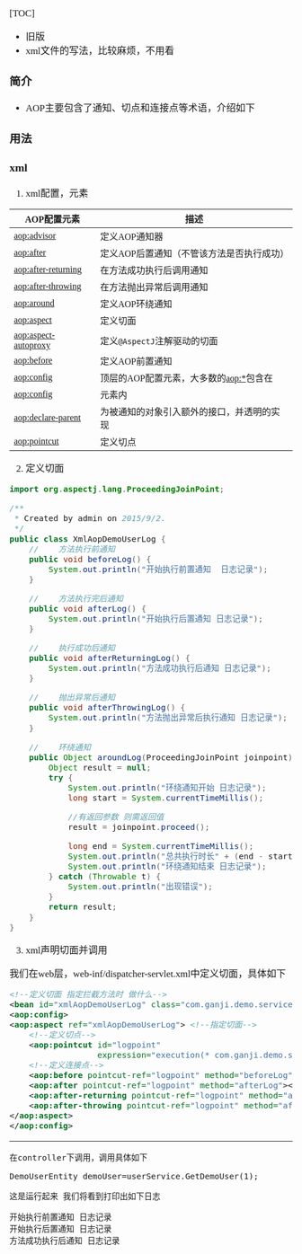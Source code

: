 <span  style="font-family: Simsun,serif; font-size: 17px; ">

[TOC]

- 旧版
- xml文件的写法，比较麻烦，不用看

### 简介

- AOP主要包含了通知、切点和连接点等术语，介绍如下

### 用法

### xml

1. xml配置，元素

| AOP配置元素                | 描述                        |
|------------------------|---------------------------|
| <aop:advisor>          | 定义AOP通知器                  |
| <aop:after>            | 定义AOP后置通知（不管该方法是否执行成功）    |
| <aop:after-returning>  | 在方法成功执行后调用通知              |
| <aop:after-throwing>   | 在方法抛出异常后调用通知              |
| <aop:around>           | 定义AOP环绕通知                 |
| <aop:aspect>           | 定义切面                      |
| <aop:aspect-autoproxy> | 定义`@AspectJ`注解驱动的切面       |
| <aop:before>           | 定义AOP前置通知                 |
| <aop:config>           | 顶层的AOP配置元素，大多数的<aop:*>包含在 |
| <aop:config>           | 元素内                       |
| <aop:declare-parent>   | 为被通知的对象引入额外的接口，并透明的实现     |
| <aop:pointcut>         | 定义切点                      |

2. 定义切面

~~~java
import org.aspectj.lang.ProceedingJoinPoint;

/**
 * Created by admin on 2015/9/2.
 */
public class XmlAopDemoUserLog {
    //    方法执行前通知
    public void beforeLog() {
        System.out.println("开始执行前置通知  日志记录");
    }

    //    方法执行完后通知
    public void afterLog() {
        System.out.println("开始执行后置通知 日志记录");
    }

    //    执行成功后通知
    public void afterReturningLog() {
        System.out.println("方法成功执行后通知 日志记录");
    }

    //    抛出异常后通知
    public void afterThrowingLog() {
        System.out.println("方法抛出异常后执行通知 日志记录");
    }

    //    环绕通知
    public Object aroundLog(ProceedingJoinPoint joinpoint) {
        Object result = null;
        try {
            System.out.println("环绕通知开始 日志记录");
            long start = System.currentTimeMillis();

            //有返回参数 则需返回值
            result = joinpoint.proceed();

            long end = System.currentTimeMillis();
            System.out.println("总共执行时长" + (end - start) + " 毫秒");
            System.out.println("环绕通知结束 日志记录");
        } catch (Throwable t) {
            System.out.println("出现错误");
        }
        return result;
    }
}

~~~

3. xml声明切面并调用

我们在web层，web-inf/dispatcher-servlet.xml中定义切面，具体如下

~~~xml
<!--定义切面 指定拦截方法时 做什么-->
<bean id="xmlAopDemoUserLog" class="com.ganji.demo.service.aspect.XmlAopDemoUserLog"></bean>
<aop:config>
<aop:aspect ref="xmlAopDemoUserLog"> <!--指定切面-->
    <!--定义切点-->
    <aop:pointcut id="logpoint"
                  expression="execution(* com.ganji.demo.service.user.UserService.GetDemoUser(..))"></aop:pointcut>
    <!--定义连接点-->
    <aop:before pointcut-ref="logpoint" method="beforeLog"></aop:before>
    <aop:after pointcut-ref="logpoint" method="afterLog"></aop:after>
    <aop:after-returning pointcut-ref="logpoint" method="afterReturningLog"></aop:after-returning>
    <aop:after-throwing pointcut-ref="logpoint" method="afterThrowingLog"></aop:after-throwing>
</aop:aspect>
</aop:config>
~~~

---

~~~
在controller下调用，调用具体如下

DemoUserEntity demoUser=userService.GetDemoUser(1);

这是运行起来 我们将看到打印出如下日志

开始执行前置通知 日志记录
开始执行后置通知 日志记录
方法成功执行后通知 日志记录
~~~

</span>